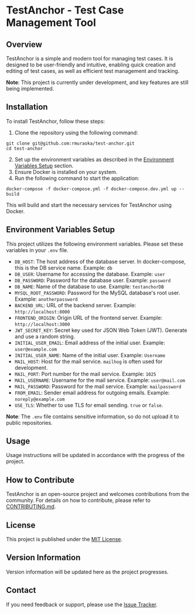 # TestAnchor - Test Case Management Tool

## Overview
TestAnchor is a simple and modern tool for managing test cases. It is designed to be user-friendly and intuitive, enabling quick creation and editing of test cases, as well as efficient test management and tracking.

**Note**: This project is currently under development, and key features are still being implemented.

## Installation

To install TestAnchor, follow these steps:

1. Clone the repository using the following command:
```
git clone git@github.com:rmuraoka/test-anchor.git
cd test-anchor
```
2. Set up the environment variables as described in the [Environment Variables Setup](#environment-variables-setup) section.
3. Ensure Docker is installed on your system.
4. Run the following command to start the application:
```
docker-compose -f docker-compose.yml -f docker-compose.dev.yml up --build
```

This will build and start the necessary services for TestAnchor using Docker.

## Environment Variables Setup
This project utilizes the following environment variables. Please set these variables in your `.env` file.

- `DB_HOST`: The host address of the database server. In docker-compose, this is the DB service name. Example: `db`
- `DB_USER`: Username for accessing the database. Example: `user`
- `DB_PASSWORD`: Password for the database user. Example: `password`
- `DB_NAME`: Name of the database to use. Example: `testanchorDB`
- `MYSQL_ROOT_PASSWORD`: Password for the MySQL database's root user. Example: `anotherpassword`
- `BACKEND_URL`: URL of the backend server. Example: `http://localhost:8000`
- `FRONTEND_ORIGIN`: Origin URL of the frontend server. Example: `http://localhost:3000`
- `JWT_SECRET_KEY`: Secret key used for JSON Web Token (JWT). Generate and use a random string.
- `INITIAL_USER_EMAIL`: Email address of the initial user. Example: `user@example.com`
- `INITIAL_USER_NAME`: Name of the initial user. Example: `Username`
- `MAIL_HOST`: Host for the mail service. `mailhog` is often used for development.
- `MAIL_PORT`: Port number for the mail service. Example: `1025`
- `MAIL_USERNAME`: Username for the mail service. Example: `user@mail.com`
- `MAIL_PASSWORD`: Password for the mail service. Example: `mailpassword`
- `FROM_EMAIL`: Sender email address for outgoing emails. Example: `noreply@example.com`
- `USE_TLS`: Whether to use TLS for email sending. `true` or `false`.

**Note**: The `.env` file contains sensitive information, so do not upload it to public repositories.

## Usage
Usage instructions will be updated in accordance with the progress of the project.

## How to Contribute
TestAnchor is an open-source project and welcomes contributions from the community. For details on how to contribute, please refer to [CONTRIBUTING.md](/CONTRIBUTING.md).

## License
This project is published under the [MIT License](/LICENSE).

## Version Information
Version information will be updated here as the project progresses.

## Contact
If you need feedback or support, please use the [Issue Tracker](https://github.com/rmuraoka/test-anchor/issues).
